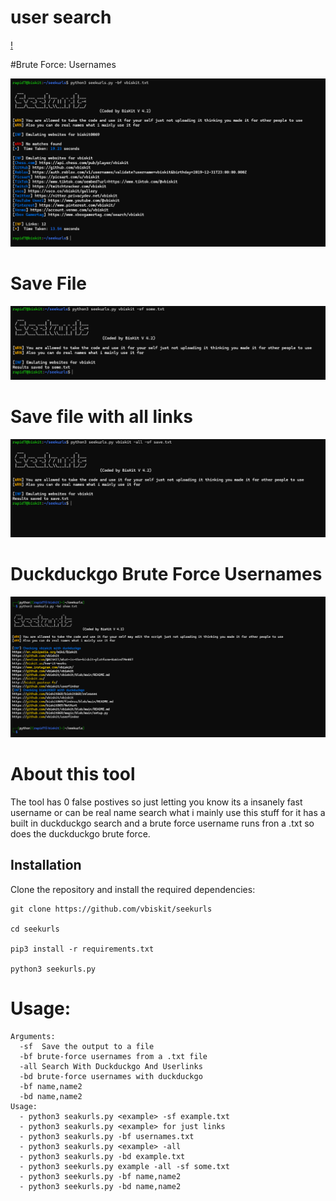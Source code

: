 # user search

[!](usersearch.png)

#Brute Force: Usernames

![bruteforce](brute.png)

# Save File 
![savefile](normalsavefile.png)

# Save file with all links

![Screenshot](savefilewithduckduckgo.png)

# Duckduckgo Brute Force Usernames

![Screenshot](bruteduckduckgo.png)

# About this tool

The tool has 0 false postives so just letting you know its a insanely fast username or can be real name search what i mainly use this stuff for it has a built in duckduckgo search and a brute force username runs fron a .txt so does the duckduckgo brute force.

## Installation 
Clone the repository and install the required dependencies:  
```
git clone https://github.com/vbiskit/seekurls

cd seekurls

pip3 install -r requirements.txt

python3 seekurls.py
```
# Usage:
```
Arguments:
  -sf  Save the output to a file
  -bf brute-force usernames from a .txt file
  -all Search With Duckduckgo And Userlinks
  -bd brute-force usernames with duckduckgo
  -bf name,name2
  -bd name,name2
Usage:
  - python3 seakurls.py <example> -sf example.txt
  - python3 seakurls.py <example> for just links
  - python3 seakurls.py -bf usernames.txt
  - python3 seakurls.py <example> -all
  - python3 seakurls.py -bd example.txt
  - python3 seekurls.py example -all -sf some.txt
  - python3 seekurls.py -bf name,name2
  - python3 seekurls.py -bd name,name2
